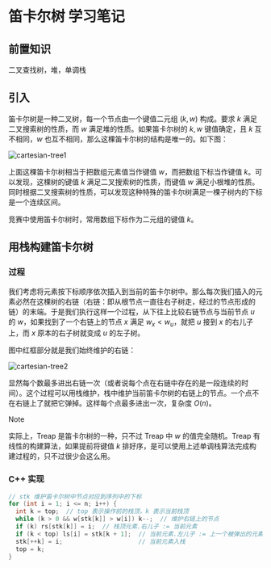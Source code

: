 # 笛卡尔树 学习笔记

## 前置知识

二叉查找树，堆，单调栈

## 引入

笛卡尔树是一种二叉树，每一个节点由一个键值二元组 $(k,w)$ 构成。要求 $k$ 满足二叉搜索树的性质，而 $w$ 满足堆的性质。如果笛卡尔树的 $k,w$ 键值确定，且 $k$ 互不相同，$w$ 也互不相同，那么这棵笛卡尔树的结构是唯一的。如下图：

![cartesian-tree1](./images/cartesian-tree1.png)

上面这棵笛卡尔树相当于把数组元素值当作键值 $w$，而把数组下标当作键值 $k$。可以发现，这棵树的键值 $k$ 满足二叉搜索树的性质，而键值 $w$ 满足小根堆的性质。同时根据二叉搜索树的性质，可以发现这种特殊的笛卡尔树满足一棵子树内的下标是一个连续区间。

竞赛中使用笛卡尔树时，常用数组下标作为二元组的键值 $k$。

## 用栈构建笛卡尔树

### 过程

我们考虑将元素按下标顺序依次插入到当前的笛卡尔树中。那么每次我们插入的元素必然在这棵树的右链（右链：即从根节点一直往右子树走，经过的节点形成的链）的末端。于是我们执行这样一个过程，从下往上比较右链节点与当前节点 $u$ 的 $w$，如果找到了一个右链上的节点 $x$ 满足 $w_x<w_u$，就把 $u$ 接到 $x$ 的右儿子上，而 $x$ 原本的右子树就变成 $u$ 的左子树。

图中红框部分就是我们始终维护的右链：

![cartesian-tree2](./images/cartesian-tree2.png)

显然每个数最多进出右链一次（或者说每个点在右链中存在的是一段连续的时间）。这个过程可以用栈维护，栈中维护当前笛卡尔树的右链上的节点。一个点不在右链上了就把它弹掉。这样每个点最多进出一次，复杂度 $O(n)$。

> [!note]
>
> 实际上，Treap 是笛卡尔树的一种，只不过 Treap 中 $w$ 的值完全随机。Treap 有线性的构建算法，如果提前将键值 $k$ 排好序，是可以使用上述单调栈算法完成构建过程的，只不过很少会这么用。

### C++ 实现

```cpp
// stk 维护笛卡尔树中节点对应到序列中的下标
for (int i = 1; i <= n; i++) {
  int k = top;  // top 表示操作前的栈顶，k 表示当前栈顶
  while (k > 0 && w[stk[k]] > w[i]) k--;  // 维护右链上的节点
  if (k) rs[stk[k]] = i;  // 栈顶元素.右儿子 := 当前元素
  if (k < top) ls[i] = stk[k + 1];  // 当前元素.左儿子 := 上一个被弹出的元素
  stk[++k] = i;                     // 当前元素入栈
  top = k;
}
```